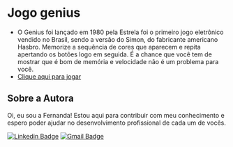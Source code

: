 # Jogo genius
- O Genius foi lançado em 1980 pela Estrela foi o primeiro jogo eletrônico vendido no Brasil, sendo a versão do Simon, do fabricante americano Hasbro. Memorize a sequência de cores que aparecem e repita apertando os botões logo em seguida. É a chance que você tem de mostrar que é bom de memória e velocidade não é um problema para você. <br>
- <a href="https://fernandamakihirose.github.io/jogo-genius/" target="_blank">Clique aqui para jogar</a>

## Sobre a Autora
Oi, eu sou a Fernanda! Estou aqui para contribuir com meu conhecimento e espero poder ajudar no desenvolvimento profissional de cada um de vocês.

[![Linkedin Badge](https://img.shields.io/badge/-Fernanda_Maki_Hirose-blue?style=flat-square&logo=Linkedin&logoColor=white&link=https://www.linkedin.com/in/fernanda-maki-hirose-801117208/)](https://www.linkedin.com/in/fernanda-maki-hirose-801117208/)  [![Gmail Badge](https://img.shields.io/badge/-femahi2020@gmail.com-c14438?style=flat-square&logo=Gmail&logoColor=white&link=mailto:femahi2020@gmail.com)](mailto:femahi2020@gmail.com)

